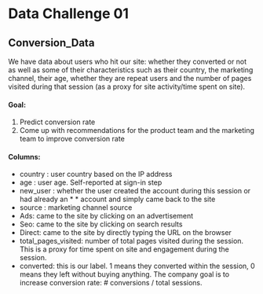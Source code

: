 # Data Challenge 01
## Conversion_Data

We have data about users who hit our site: whether they converted or not as well as some of their characteristics such as their country, the marketing channel, their age, whether they are repeat users and the number of pages visited during that session (as a proxy for site activity/time spent on site).

#### Goal:
1. Predict conversion rate
2. Come up with recommendations for the product team and the marketing team to improve conversion rate

#### Columns:
* country : user country based on the IP address
* age : user age. Self-reported at sign-in step
* new_user : whether the user created the account during this session or had already an * * account and simply came back to the site
* source : marketing channel source
* Ads: came to the site by clicking on an advertisement
* Seo: came to the site by clicking on search results
* Direct: came to the site by directly typing the URL on the browser
* total_pages_visited: number of total pages visited during the session. This is a proxy for time spent on site and engagement during the session.
* converted: this is our label. 1 means they converted within the session, 0 means they left without buying anything. The company goal is to increase conversion rate: # conversions / total sessions.
